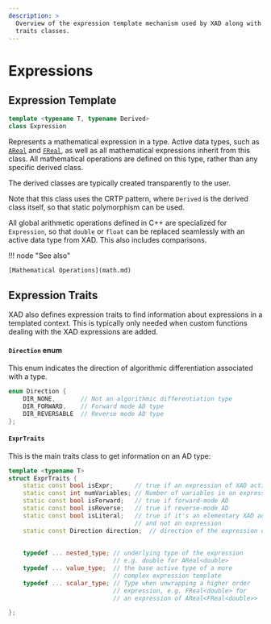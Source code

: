 ```yaml
---
description: >
  Overview of the expression template mechanism used by XAD along with associated
  traits classes.
---
```


# Expressions

## Expression Template

```c++
template <typename T, typename Derived> 
class Expression
```

Represents a mathematical expression in a type.
Active data types, such as [`AReal`](areal.md) and [`FReal`](freal.md),
as well as all mathematical expressions inherit from this class.
All mathematical operations are defined on this type, rather
than any specific derived class.

The derived classes are typically created transparently to the user.

Note that this class uses the CRTP pattern, where `Derived` is
the derived class itself, so that static polymorphism can be used.

All global arithmetic operations defined in C++ are specialized
for `Expression`, so that `double` or `float` can be replaced seamlessly with
an active data type from XAD.
This also includes comparisons.

!!! node "See also"

    [Mathematical Operations](math.md)

## Expression Traits

XAD also defines expression traits to find information about expressions
in a templated context.
This is typically only needed when custom functions dealing with the XAD
expressions are added.

#### `Direction` enum

This enum indicates the direction of algorithmic differentiation associated with a type.

```c++
enum Direction {
    DIR_NONE,       // Not an algorithmic differentiation type
    DIR_FORWARD,    // Forward mode AD type
    DIR_REVERSABLE  // Reverse mode AD type
};
```

#### `ExprTraits`

This is the main traits class to get information on an AD type:

```c++
template <typename T>
struct ExprTraits {
    static const bool isExpr;      // true if an expression of XAD active type
    static const int numVariables; // Number of variables in an expression
    static const bool isForward;   // true if forward-mode AD
    static const bool isReverse;   // true if reverse-mode AD
    static const bool isLiteral;   // true if it's an elementary XAD active type
                                   // and not an expression
    static const Direction direction;  // direction of the expression or type
    
    
    typedef ... nested_type; // underlying type of the expression
                             // e.g. double for AReal<double>
    typedef ... value_type;  // the base active type of a more
                             // complex expression template
    typedef ... scalar_type; // Type when unwrapping a higher order
                             // expression, e.g. FReal<double> for
                             // an expression of AReal<FReal<double>>

};
```
